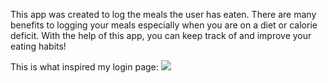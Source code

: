 This app was created to log the meals the user has eaten. 
There are many benefits to logging your meals especially when you are on a diet or calorie deficit. 
With the help of this app, you can keep track of and improve your eating habits!

This is what inspired my login page:
<img src="https://3.bp.blogspot.com/-BQSEvAqkr0w/VsVQASueNlI/AAAAAAAABks/Rmabc2KPrhA/s1600/output.png">

